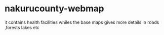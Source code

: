 # nakurucounty-webmap
it contains health facilities whiles the base maps gives more details in roads ,forests lakes  etc
